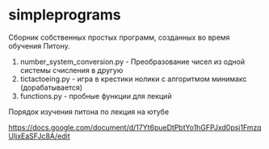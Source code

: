 # simpleprograms

Сборник собственных простых программ, созданных во время обучения Питону.

1. number_system_conversion.py - Преобразование чисел из одной системы счисления в другую
2. tictactoeing.py - игра в крестики нолики с алгоритмом минимакс (дорабатывается)
3. functions.py - пробные функции для лекций

Порядок изучения питона по лекция на ютубе

https://docs.google.com/document/d/17Yt6pueDtPbtYo1hGFPJxd0psj1FmzqUljxEaSFJc8A/edit
